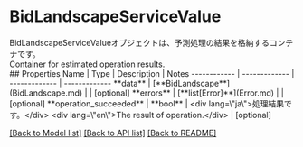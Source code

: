 # BidLandscapeServiceValue

<div lang=\"ja\">BidLandscapeServiceValueオブジェクトは、予測処理の結果を格納するコンテナです。</div> <div lang=\"en\">Container for estimated operation results.</div> 
## Properties
Name | Type | Description | Notes
------------ | ------------- | ------------- | -------------
**data** | [**BidLandscape**](BidLandscape.md) |  | [optional] 
**errors** | [**list[Error]**](Error.md) |  | [optional] 
**operation_succeeded** | **bool** | &lt;div lang&#x3D;\&quot;ja\&quot;&gt;処理結果です。&lt;/div&gt; &lt;div lang&#x3D;\&quot;en\&quot;&gt;The result of operation.&lt;/div&gt;  | [optional] 

[[Back to Model list]](../README.md#documentation-for-models) [[Back to API list]](../README.md#documentation-for-api-endpoints) [[Back to README]](../README.md)


